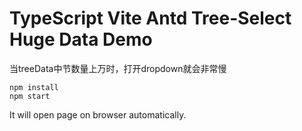 TypeScript Vite Antd Tree-Select Huge Data Demo
===========================

当treeData中节数量上万时，打开dropdown就会非常慢

```
npm install
npm start
```

It will open page on browser automatically.
